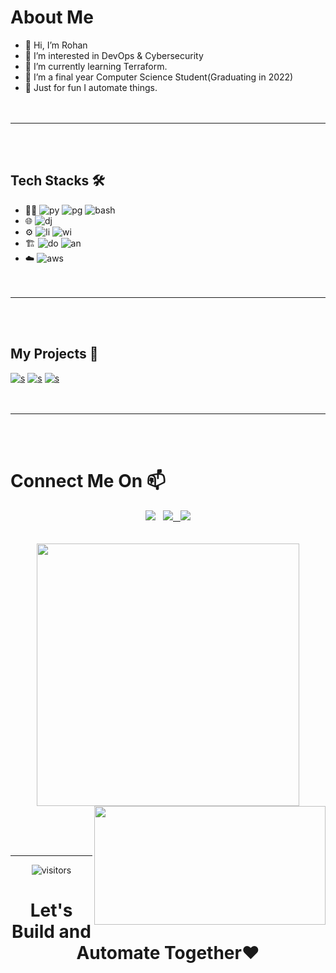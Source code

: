 # About Me 

- 👋 Hi, I’m Rohan
- 👀 I’m interested in DevOps & Cybersecurity
- 🌱 I’m currently learning Terraform.
- 💞️ I’m a final year Computer Science Student(Graduating in 2022)
- 🎋 Just for fun I automate things.<br><br><br>

---
<br><br>

## Tech Stacks 🛠️

- 🧑‍💻 ![py](https://img.shields.io/badge/python-darkblue?style=for-the-badge&logo=python) ![pg](https://img.shields.io/badge/PostgreSQL-blue?style=for-the-badge&logo=postgresql) ![bash](https://img.shields.io/badge/bash-black?style=for-the-badge&logo=linux)
- 🌐 ![dj](https://img.shields.io/badge/Django-green?style=for-the-badge&logo=django) 
- ⚙️ ![li](https://img.shields.io/badge/linux-grey?style=for-the-badge&logo=linux) ![wi](https://img.shields.io/badge/windows-blue?style=for-the-badge&logo=windows)
- 🏗️ ![do](https://img.shields.io/badge/Docker-blue?style=for-the-badge&logo=docker) ![an](https://img.shields.io/badge/ansible-black?style=for-the-badge&logo=ansible)
- ☁️ ![aws](https://img.shields.io/badge/amazon%20web%20services-EC912D?style=for-the-badge&logo=aws)<br><br><br>
---
<br><br>

## My Projects 📝

[![s](https://github-readme-stats.vercel.app/api/pin/?username=rohan07-create&repo=adminstration-tool)](https://github.com/rohan07-create/adminstration-tool)
[![s](https://github-readme-stats.vercel.app/api/pin/?username=rohan07-create&repo=Django-docker-postgres-gunicorn-nginx)](https://github.com/rohan07-create/Django-docker-postgres-gunicorn-nginx )
[![s](https://github-readme-stats.vercel.app/api/pin/?username=rohan07-create&repo=Todo-app-docker)](https://github.com/rohan07-create/Todo-app-docker)<br><br><br>

---

<br><br>

# Connect Me On 📫

  <div align="center">
  <a href="mailto:rohanchourasiya07@gmail.com"> <img src="https://img.shields.io/badge/gmail-D14836?style=for-the-badge&logoColor=white&logo=gmail"></a>&nbsp&nbsp
  <a href="linkedin.com/in/rohan-chourasiya"><img src="https://img.shields.io/badge/linkedin-blue?style=for-the-badge&logoColor=white&logo=linkedin">&nbsp&nbsp
  </a>
  <a href="github.com/rohan07-create"><img src="https://img.shields.io/badge/github-black?style=for-the-badge&logoColor=white&logo=github"></a><br><br><br> <img src="https://github-readme-stats.vercel.app/api?username=rohan07-create&theme=blue" width="420"> <img src="https://s8.gifyu.com/images/ezgif.com-gif-maker31b523f0eb0843d2.gif" align="right" height="190" width="370"> 
  </div>

<!-- <img src="https://github-readme-stats.vercel.app/api?username=rohan07-create&theme=blue"> <img src="https://c.tenor.com/NOYF3f82b_gAAAAC/programmer.gif"> -->

<br><br><br>

***
<div align="center"><img align="center" alt="visitors" src="https://gpvc.arturio.dev/rohan07-create"></div>



# 
<h1 align="center"> Let's Build and Automate Together❤️</h1>





<!---
rohan07-create/rohan07-create is a ✨ special ✨ repository because its `README.md` (this file) appears on your GitHub profile.
You can click the Preview link to take a look at your changes.
--->

